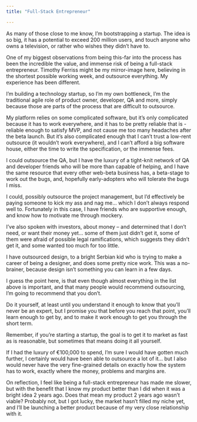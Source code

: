 ```yaml
---
title: "Full-Stack Entrepreneur"

---
```


As many of those close to me know, I’m bootstrapping a startup. The idea
is so big, it has a potential to exceed 200 million users, and touch
anyone who owns a television, or rather who wishes they didn’t have to.

One of my biggest observations from being this-far into the process has
been the incredible the value, and immense risk of being a full-stack
entrepreneur. Timothy Ferriss might be my mirror-image here, believing
in the shortest possible working week, and outsource everything. My
experience has been different.

I’m building a technology startup, so I’m my own bottleneck, I’m the
traditional agile role of product owner, developer, QA and more, simply
because those are parts of the process that are difficult to outsource.

My platform relies on some complicated software, but it’s only
complicated because it has to work everywhere, and it has to be pretty
reliable that is - reliable enough to satisfy MVP, and not cause me too
many headaches after the beta launch. But it’s also complicated enough
that I can’t trust a low-rent outsource (it wouldn’t work everywhere),
and I can’t afford a big software house, either the time to write the
specification, or the immense fees.

I could outsource the QA, but I have the luxury of a tight-knit network
of QA and developer friends who will be more than capable of helping,
and I have the same resource that every other web-beta business has, a
beta-stage to work out the bugs, and, hopefully early-adopters who will
tolerate the bugs I miss.

I could, possibly outsource the project management, but I’d effectively
be paying someone to kick my ass and nag me… which I don’t always
respond well to. Fortunately in this case, I have friends who are
supportive enough, and know how to motivate me through mockery.

I’ve also spoken with investors, about money – and determined that I
don’t need, or want their money yet… some of them just didn’t get it,
some of them were afraid of possible legal ramifications, which suggests
they didn’t get it, and some wanted too much for too little.

I have outsourced design, to a bright Serbian kid who is trying to make
a career of being a designer, and does some pretty nice work. This was a
no-brainer, because design isn’t something you can learn in a few days.

I guess the point here, is that even though almost everything in the
list above is important, and that many people would recommend
outsourcing, I’m going to recommend that you don’t.

Do it yourself, at least until you understand it enough to know that
you’ll never be an expert, but I promise you that before you reach that
point, you’ll learn enough to get by, and to make it work enough to get
you through the short term.

Remember, if you’re starting a startup, the goal is to get it to market
as fast as is reasonable, but sometimes that means doing it all
yourself.

If I had the luxury of €100,000 to spend, I’m sure I would have gotten
much further, I certainly would have been able to outsource a lot of it…
but I also would never have the very fine-grained details on exactly how
the system has to work, exactly where the money, problems and margins
are.

On reflection, I feel like being a full-stack entrepreneur has made me
slower, but with the benefit that I know my product better than I did
when it was a bright idea 2 years ago. Does that mean my product 2 years
ago wasn’t viable? Probably not, but I got lucky, the market hasn’t
filled my niche yet, and I’ll be launching a better product because of
my very close relationship with it.

